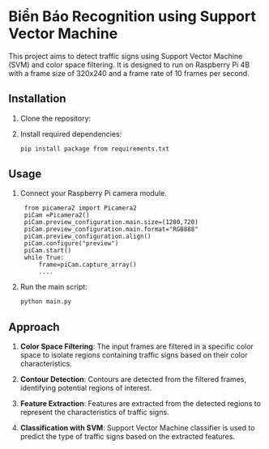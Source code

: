 # Biển Báo Recognition using Support Vector Machine

This project aims to detect traffic signs using Support Vector Machine (SVM) and color space filtering. It is designed to run on Raspberry Pi 4B with a frame size of 320x240 and a frame rate of 10 frames per second.

## Installation

1. Clone the repository:


2. Install required dependencies:
    ```bash
    pip install package from requirements.txt
    ```

## Usage

1. Connect your Raspberry Pi camera module.
   ```
    from picamera2 import Picamera2
    piCam =Picamera2()
    piCam.preview_configuration.main.size=(1280,720)
    piCam.preview_configuration.main.format="RGB888"
    piCam.preview_configuration.align()
    piCam.configure("preview")
    piCam.start()
    while True:
        frame=piCam.capture_array()
        ....
   ```

2. Run the main script:
    ```bash
    python main.py
    ```

## Approach

1. **Color Space Filtering**: The input frames are filtered in a specific color space to isolate regions containing traffic signs based on their color characteristics.

2. **Contour Detection**: Contours are detected from the filtered frames, identifying potential regions of interest.

3. **Feature Extraction**: Features are extracted from the detected regions to represent the characteristics of traffic signs.

4. **Classification with SVM**: Support Vector Machine classifier is used to predict the type of traffic signs based on the extracted features.

